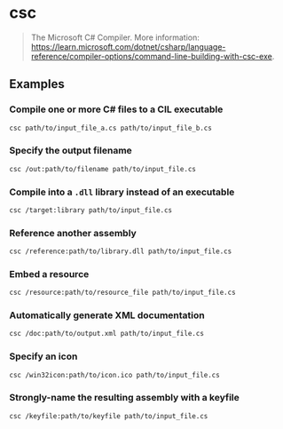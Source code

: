 # csc

> The Microsoft C# Compiler. More information: <https://learn.microsoft.com/dotnet/csharp/language-reference/compiler-options/command-line-building-with-csc-exe>.

## Examples

### Compile one or more C# files to a CIL executable

```bash
csc path/to/input_file_a.cs path/to/input_file_b.cs
```

### Specify the output filename

```bash
csc /out:path/to/filename path/to/input_file.cs
```

### Compile into a `.dll` library instead of an executable

```bash
csc /target:library path/to/input_file.cs
```

### Reference another assembly

```bash
csc /reference:path/to/library.dll path/to/input_file.cs
```

### Embed a resource

```bash
csc /resource:path/to/resource_file path/to/input_file.cs
```

### Automatically generate XML documentation

```bash
csc /doc:path/to/output.xml path/to/input_file.cs
```

### Specify an icon

```bash
csc /win32icon:path/to/icon.ico path/to/input_file.cs
```

### Strongly-name the resulting assembly with a keyfile

```bash
csc /keyfile:path/to/keyfile path/to/input_file.cs
```
